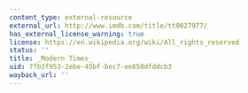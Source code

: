 ```yaml
---
content_type: external-resource
external_url: http://www.imdb.com/title/tt0027977/
has_external_license_warning: true
license: https://en.wikipedia.org/wiki/All_rights_reserved
status: ''
title: _Modern Times_
uid: 7fb3f953-2ebe-45bf-bec7-ee650dfddcb3
wayback_url: ''
---
```

